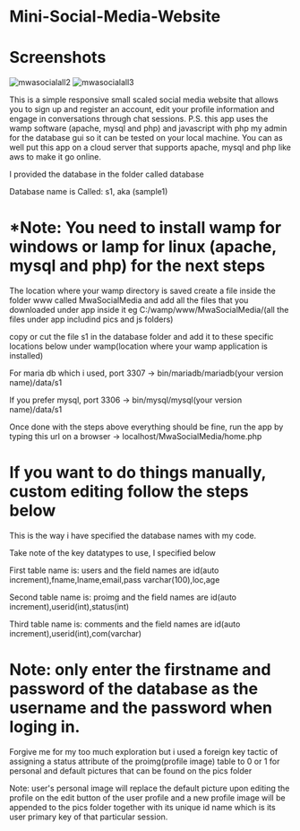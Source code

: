 # Mini-Social-Media-Website

# Screenshots
![mwasocialall2](https://user-images.githubusercontent.com/98475826/157348100-fa77a93a-f03f-441a-8f28-fdb30d822cd2.png)
![mwasocialall3](https://user-images.githubusercontent.com/98475826/157348305-df884e91-1df4-4d82-b972-96d28ece3f4d.png)

This is a simple responsive small scaled social media website that allows you to sign up and register an account, edit your profile information 
and engage in conversations through chat sessions. P.S. this app uses the wamp software (apache, mysql and php) and javascript with php my admin for the database 
gui so it can be tested on your local machine. You can as well put this app on a cloud server that supports apache, mysql and php like aws 
to make it go online.

I provided the database in the folder called database

Database name is Called: s1, aka (sample1)

# *Note: You need to install wamp for windows or lamp for linux (apache, mysql and php) for the next steps

The location where your wamp directory is saved create a file inside the folder www called MwaSocialMedia and add all the files that you downloaded under app
inside it eg  C:/wamp/www/MwaSocialMedia/(all the files under app includind pics and js folders)

copy or cut the file s1 in the database folder and add it to these specific locations below under wamp(location where your wamp application is installed)

For maria db which i used, port 3307 -> bin/mariadb/mariadb(your version name)/data/s1

If you prefer mysql, port 3306 -> bin/mysql/mysql(your version name)/data/s1

Once done with the steps above everything should be fine, run the app by typing this url on a browser -> localhost/MwaSocialMedia/home.php

# If you want to do things manually, custom editing follow the steps below

This is the way i have specified the database names with my code.

Take note of the key datatypes to use, I specified below

First table name is: users and the field names are id(auto increment),fname,lname,email,pass varchar(100),loc,age

Second table name is: proimg and the field names are id(auto increment),userid(int),status(int)

Third table name is: comments and the field names are id(auto increment),userid(int),com(varchar)


# Note: only enter the firstname and password of the database as the username and the password when loging in.

Forgive me for my too much exploration but i used a foreign key tactic of assigning a status attribute 
of the proimg(profile image) table to 0 or 1 for personal and default pictures that can be found on the pics folder

Note: user's personal image will replace the default picture upon editing the profile on the edit button
      of the user profile and a new profile image will be appended to the pics folder together with its 
      unique id name which is its user primary key of that particular session.
